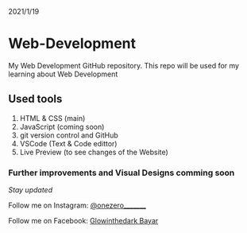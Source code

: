 2021/1/19

# Web-Development
My Web Development GitHub repository. This repo will be used for my learning about Web Development

## Used tools
1. HTML & CSS (main)
2. JavaScript (coming soon)
3. git version control and GitHub
4. VSCode (Text & Code edittor)
5. Live Preview (to see changes of the Website)

### Further improvements and Visual Designs comming soon
<em>Stay updated</em>

Follow me on Instagram: [@onezero_______ ](https://www.instagram.com/onezero_______)

Follow me on Facebook: [Glowinthedark Bayar](https://www.facebook.com/stereotronic.sd)
